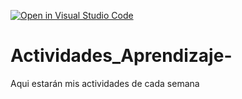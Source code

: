[![Open in Visual Studio Code](https://classroom.github.com/assets/open-in-vscode-c66648af7eb3fe8bc4f294546bfd86ef473780cde1dea487d3c4ff354943c9ae.svg)](https://classroom.github.com/online_ide?assignment_repo_id=8478585&assignment_repo_type=AssignmentRepo)
# Actividades_Aprendizaje-
Aqui estarán mis actividades de cada semana
